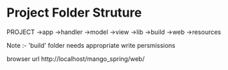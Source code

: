 Project Folder Struture
=============
PROJECT
	->app
		->handler
		->model
		->view
	->lib
	->build
	->web
	->resources
	
Note :- 'build' folder needs appropriate write persmissions

browser url
http://localhost/mango_spring/web/
	



		
